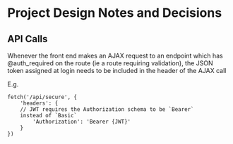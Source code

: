 # Project Design Notes and Decisions
## API Calls
Whenever the front end makes an AJAX request to an endpoint which has @auth_required on the 
route (ie a route requiring validation), the JSON token assigned at login needs to be included in the
header of the AJAX call

E.g.
```
fetch('/api/secure', {
    'headers': {
    // JWT requires the Authorization schema to be `Bearer`
    instead of `Basic`
        'Authorization': 'Bearer {JWT}'
    }
})
```